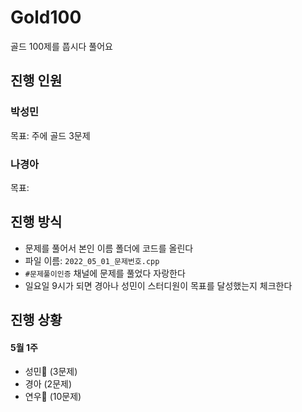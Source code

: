 # Gold100
골드 100제를 풉시다 풀어요

## 진행 인원

### 박성민

목표: 주에 골드 3문제

### 나경아

목표: 

## 진행 방식

- 문제를 풀어서 본인 이름 폴더에 코드를 올린다
- 파일 이름: `2022_05_01_문제번호.cpp`
- `#문제풀이인증` 채널에 문제를 풀었다 자랑한다
- 일요일 9시가 되면 경아나 성민이 스터디원이 목표를 달성했는지 체크한다

## 진행 상황

#### 5월 1주

- 성민🏅 (3문제)
- 경아 (2문제)
- 연우🏅 (10문제)
